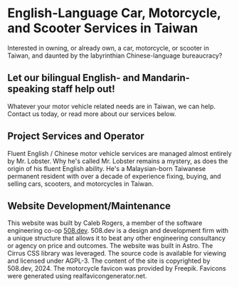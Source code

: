 # English-Language Car, Motorcycle, and Scooter Services in Taiwan

Interested in owning, or already own, a car, motorcycle, or scooter in Taiwan, 
and daunted by the labyrinthian Chinese-language bureaucracy? 

## Let our bilingual English- and Mandarin-speaking staff help out! 

Whatever your motor vehicle related needs are in Taiwan, we can help. Contact us today, or read more about our services below.

## Project Services and Operator
Fluent English / Chinese motor vehicle services are managed almost entirely by Mr. Lobster.
Why he's called Mr. Lobster remains a mystery, as does the origin of his fluent English ability. He's a Malaysian-born Taiwanese permanent resident with over a decade of experience fixing, buying, and selling cars, scooters, and motorcycles in Taiwan.

## Website Development/Maintenance
This website was built by Caleb Rogers, a member of the software engineering co-op [508.dev](https://508.dev). 508.dev is a design and development firm with a unique structure that allows it to beat any other engineering consultancy or agency on price and outcomes.
The website was built in Astro. The Cirrus CSS library was leveraged. The source code is available for viewing and licensed under AGPL-3. The content of the site is copyrighted by 508.dev, 2024.
The motorcycle favicon was provided by Freepik. Favicons were generated using realfavicongenerator.net. 
